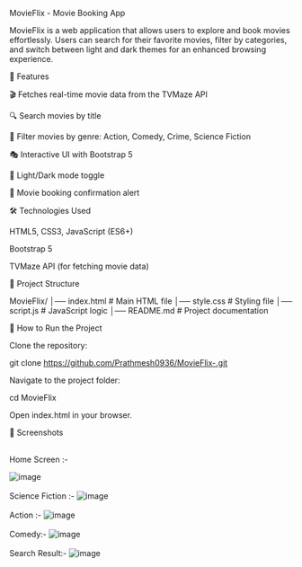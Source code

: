 MovieFlix - Movie Booking App

MovieFlix is a web application that allows users to explore and book movies effortlessly. Users can search for their favorite movies, filter by categories, and switch between light and dark themes for an enhanced browsing experience.

🚀 Features

🎬 Fetches real-time movie data from the TVMaze API

🔍 Search movies by title

📌 Filter movies by genre: Action, Comedy, Crime, Science Fiction

🎭 Interactive UI with Bootstrap 5

🌙 Light/Dark mode toggle

📅 Movie booking confirmation alert

🛠️ Technologies Used

HTML5, CSS3, JavaScript (ES6+)

Bootstrap 5

TVMaze API (for fetching movie data)

📂 Project Structure

MovieFlix/
│── index.html         # Main HTML file
│── style.css          # Styling file
│── script.js         # JavaScript logic
│── README.md         # Project documentation

🎯 How to Run the Project

Clone the repository:

git clone https://github.com/Prathmesh0936/MovieFlix-.git

Navigate to the project folder:

cd MovieFlix

Open index.html in your browser.

🌟 Screenshots

<br> 
Home Screen :-

![image](https://github.com/user-attachments/assets/12da15cc-bacc-4f86-85d5-11dc5ef916b2)
<br><br>
Science Fiction :-
![image](https://github.com/user-attachments/assets/4fa5f773-08d2-462b-a4bd-86977c58fd14)
<br><br>
Action :-
![image](https://github.com/user-attachments/assets/e6597fcf-a7fc-4479-a7fc-a8a40e9f3dae)
<br><br>
Comedy:-
![image](https://github.com/user-attachments/assets/4246e7b3-7d60-41bd-ba37-cdff96020ad9)
<br><br>
Search Result:-
![image](https://github.com/user-attachments/assets/df2b1612-5abf-46c3-aca7-cfb21bef26ed)
<br>



